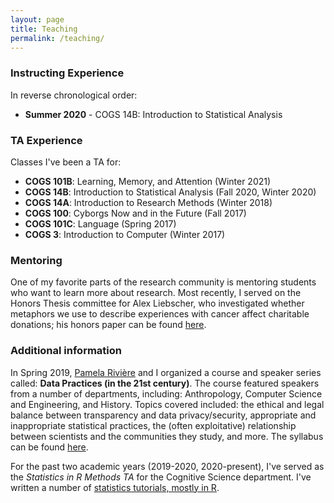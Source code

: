 ```yaml
---
layout: page
title: Teaching
permalink: /teaching/
---
```



### Instructing Experience

In reverse chronological order:

- **Summer 2020** - COGS 14B: Introduction to Statistical Analysis 


### TA Experience

Classes I've been a TA for:

- **COGS 101B**: Learning, Memory, and Attention (Winter 2021)   
- **COGS 14B**: Introduction to Statistical Analysis (Fall 2020, Winter 2020)  
- **COGS 14A**: Introduction to Research Methods (Winter 2018)  
- **COGS 100**: Cyborgs Now and in the Future (Fall 2017)  
- **COGS 101C**: Language (Spring 2017)  
- **COGS 3**: Introduction to Computer (Winter 2017) 

### Mentoring

One of my favorite parts of the research community is mentoring students who want to learn more about research. Most recently, I served on the Honors Thesis committee for Alex Liebscher, who investigated whether metaphors we use to describe experiences with cancer affect charitable donations; his honors paper can be found [here](https://cogsci.ucsd.edu/undergraduates/honors-program/Liebscher,-Alex_Thesis---Metaphors-on-Charitable-Donations.pdf).  


### Additional information

In Spring 2019, [Pamela Rivière](https://pdrivier.github.io/about/) and I organized a course and speaker series called: **Data Practices (in the 21st century)**. The course featured speakers from a number of departments, including: Anthropology, Computer Science and Engineering, and History. Topics covered included: the ethical and legal balance between transparency and data privacy/security, appropriate and inappropriate statistical practices, the (often exploitative) relationship between scientists and the communities they study, and more. The syllabus can be found [here](https://cogs200sp2019.wordpress.com/2019/03/30/syllabus/).

For the past two academic years (2019-2020, 2020-present), I've served as the *Statistics in R Methods TA* for the Cognitive Science department. I've written a number of [statistics tutorials, mostly in R](https://seantrott.github.io/stats/). 